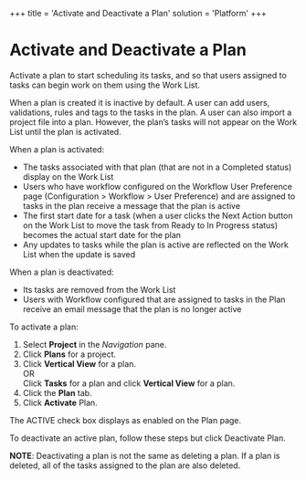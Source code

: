 +++
title = 'Activate and Deactivate a Plan'
solution = 'Platform'
+++

# Activate and Deactivate a Plan

Activate a plan to start scheduling its tasks, and so that users
assigned to tasks can begin work on them using the Work List.

When a plan is created it is inactive by default. A user can add users,
validations, rules and tags to the tasks in the plan. A user can also
import a project file into a plan. However, the plan’s tasks will not
appear on the Work List until the plan is activated.

When a plan is activated:

  - The tasks associated with that plan (that are not in a Completed
    status) display on the Work List
  - Users who have workflow configured on the Workflow User Preference
    page (Configuration \> Workflow \> User Preference) and are assigned
    to tasks in the plan receive a message that the plan is active
  - The first start date for a task (when a user clicks the Next Action
    button on the Work List to move the task from Ready to In Progress
    status) becomes the actual start date for the plan
  - Any updates to tasks while the plan is active are reflected on the
    Work List when the update is saved

When a plan is deactivated:

  - Its tasks are removed from the Work List
  - Users with Workflow configured that are assigned to tasks in the
    Plan receive an email message that the plan is no longer active

To activate a plan:

1.  Select **Project** in the *Navigation* pane.
2.  Click **Plans** for a project.
3.  Click **Vertical View** for a plan.  
    OR  
    Click **Tasks** for a plan and click **Vertical View** for a plan.
4.  Click the **Plan** tab.
5.  Click **Activate** Plan.

The ACTIVE check box displays as enabled on the Plan page.

To deactivate an active plan, follow these steps but click Deactivate
Plan.

**NOTE**: Deactivating a plan is not the same as deleting a plan. If a
plan is deleted, all of the tasks assigned to the plan are also deleted.
